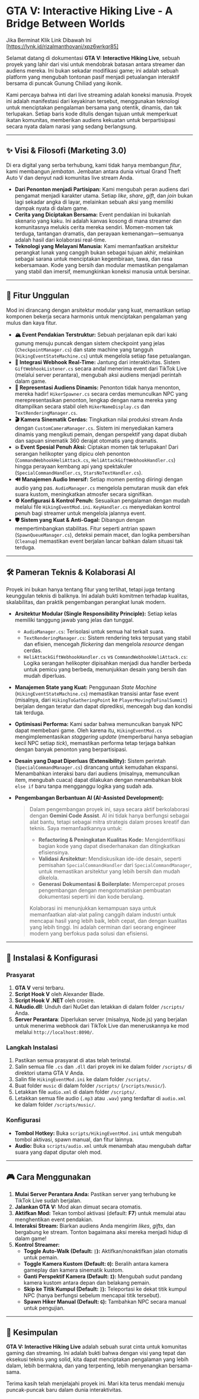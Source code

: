 # GTA V: Interactive Hiking Live - A Bridge Between Worlds

Jika Berminat Klik Link Dibawah Ini 
[https://lynk.id/rizalmanthovani/xpz6wrkqr85]

Selamat datang di dokumentasi **GTA V: Interactive Hiking Live**, sebuah proyek yang lahir dari visi untuk mendobrak batasan antara streamer dan audiens mereka. Ini bukan sekadar modifikasi game; ini adalah sebuah platform yang mengubah tontonan pasif menjadi petualangan interaktif bersama di puncak Gunung Chiliad yang ikonik.

Kami percaya bahwa inti dari live streaming adalah koneksi manusia. Proyek ini adalah manifestasi dari keyakinan tersebut, menggunakan teknologi untuk menciptakan pengalaman bersama yang otentik, dinamis, dan tak terlupakan. Setiap baris kode ditulis dengan tujuan untuk memperkuat ikatan komunitas, memberikan audiens kekuatan untuk berpartisipasi secara nyata dalam narasi yang sedang berlangsung.

---

## ✨ Visi & Filosofi (Marketing 3.0)

Di era digital yang serba terhubung, kami tidak hanya membangun *fitur*, kami membangun *jembatan*. Jembatan antara dunia virtual Grand Theft Auto V dan denyut nadi komunitas live stream Anda.

*   **Dari Penonton menjadi Partisipan:** Kami mengubah peran audiens dari pengamat menjadi karakter utama. Setiap *like*, *share*, *gift*, dan *join* bukan lagi sekadar angka di layar, melainkan sebuah aksi yang memiliki dampak nyata di dalam game.
*   **Cerita yang Diciptakan Bersama:** Event pendakian ini bukanlah skenario yang kaku. Ini adalah kanvas kosong di mana streamer dan komunitasnya melukis cerita mereka sendiri. Momen-momen tak terduga, tantangan dramatis, dan perayaan kemenangan—semuanya adalah hasil dari kolaborasi real-time.
*   **Teknologi yang Melayani Manusia:** Kami memanfaatkan arsitektur perangkat lunak yang canggih bukan sebagai tujuan akhir, melainkan sebagai sarana untuk menciptakan kegembiraan, tawa, dan rasa kebersamaan. Kode yang bersih dan modular memastikan pengalaman yang stabil dan imersif, memungkinkan koneksi manusia untuk bersinar.

---

## 🚀 Fitur Unggulan

Mod ini dirancang dengan arsitektur modular yang kuat, memastikan setiap komponen bekerja secara harmonis untuk menciptakan pengalaman yang mulus dan kaya fitur.

*   **🏔️ Event Pendakian Terstruktur:** Sebuah perjalanan epik dari kaki gunung menuju puncak dengan sistem checkpoint yang jelas (`CheckpointManager.cs`) dan state machine yang tangguh (`HikingEventStateMachine.cs`) untuk mengelola setiap fase petualangan.
*   **🔗 Integrasi Webhook Real-Time:** Jantung dari interaktivitas. Sistem `GiftWebhookListener.cs` secara andal menerima event dari TikTok Live (melalui server perantara), mengubah aksi audiens menjadi perintah dalam game.
*   **👥 Representasi Audiens Dinamis:** Penonton tidak hanya menonton, mereka hadir! `HikerSpawner.cs` secara cerdas memunculkan NPC yang merepresentasikan penonton, lengkap dengan nama mereka yang ditampilkan secara stabil oleh `HikerNameDisplay.cs` dan `TextRenderingManager.cs`.
*   **🎬 Kamera Sinematik Cerdas:** Tingkatkan nilai produksi stream Anda dengan `CustomCameraManager.cs`. Sistem ini menyediakan kamera dinamis yang mengikuti pemain, dengan perspektif yang dapat diubah dan sapuan sinematik 360 derajat otomatis yang dramatis.
*   **💥 Event Spesial Penuh Aksi:** Ciptakan momen tak terlupakan! Dari serangan helikopter yang dipicu oleh penonton (`CommandWebhookHeliAttack.cs`, `HeliAttackGiftWebhookHandler.cs`) hingga perayaan kembang api yang spektakuler (`SpecialCommandHandler.cs`, `StarsNoTextHandler.cs`).
*   **🔊 Manajemen Audio Imersif:** Setiap momen penting diiringi dengan audio yang pas. `AudioManager.cs` mengelola pemutaran musik dan efek suara kustom, meningkatkan atmosfer secara signifikan.
*   **⚙️ Konfigurasi & Kontrol Penuh:** Sesuaikan pengalaman dengan mudah melalui file `HikingEventMod.ini`. `KeyHandler.cs` menyediakan kontrol penuh bagi streamer untuk mengelola jalannya event.
*   **🛡️ Sistem yang Kuat & Anti-Gagal:** Dibangun dengan mempertimbangkan stabilitas. Fitur seperti antrian spawn (`SpawnQueueManager.cs`), deteksi pemain macet, dan logika pembersihan (`Cleanup`) memastikan event berjalan lancar bahkan dalam situasi tak terduga.

---

## 🛠️ Pameran Teknis & Kolaborasi AI

Proyek ini bukan hanya tentang fitur yang terlihat, tetapi juga tentang keunggulan teknis di baliknya. Ini adalah bukti komitmen terhadap kualitas, skalabilitas, dan praktik pengembangan perangkat lunak modern.

*   **Arsitektur Modular (Single Responsibility Principle):** Setiap kelas memiliki tanggung jawab yang jelas dan tunggal.
    *   `AudioManager.cs`: Terisolasi untuk semua hal terkait suara.
    *   `TextRenderingManager.cs`: Sistem rendering teks terpusat yang stabil dan efisien, mencegah *flickering* dan mengelola *resource* dengan cerdas.
    *   `HeliAttackGiftWebhookHandler.cs` vs `CommandWebhookHeliAttack.cs`: Logika serangan helikopter dipisahkan menjadi dua handler berbeda untuk pemicu yang berbeda, menunjukkan desain yang bersih dan mudah diperluas.

*   **Manajemen State yang Kuat:** Penggunaan *State Machine* (`HikingEventStateMachine.cs`) memastikan transisi antar fase event (misalnya, dari `HikingToGatheringPoint` ke `PlayerMovingToFinalSummit`) berjalan dengan teratur dan dapat diprediksi, mencegah bug dan kondisi tak terduga.

*   **Optimisasi Performa:** Kami sadar bahwa memunculkan banyak NPC dapat membebani game. Oleh karena itu, `HikingEventMod.cs` mengimplementasikan *staggering update* (memperbarui hanya sebagian kecil NPC setiap *tick*), memastikan performa tetap terjaga bahkan dengan banyak penonton yang berpartisipasi.

*   **Desain yang Dapat Diperluas (Extensibility):** Sistem perintah (`SpecialCommandManager.cs`) dirancang untuk kemudahan ekspansi. Menambahkan interaksi baru dari audiens (misalnya, memunculkan item, mengubah cuaca) dapat dilakukan dengan menambahkan blok `else if` baru tanpa mengganggu logika yang sudah ada.

*   **Pengembangan Berbantuan AI (AI-Assisted Development):**
    > Dalam pengembangan proyek ini, saya secara aktif berkolaborasi dengan **Gemini Code Assist**. AI ini tidak hanya berfungsi sebagai alat bantu, tetapi sebagai mitra strategis dalam proses kreatif dan teknis. Saya memanfaatkannya untuk:
    > *   **Refactoring & Peningkatan Kualitas Kode:** Mengidentifikasi bagian kode yang dapat disederhanakan dan ditingkatkan efisiensinya.
    > *   **Validasi Arsitektur:** Mendiskusikan ide-ide desain, seperti pemisahan `SpecialCommandHandler` dari `SpecialCommandManager`, untuk memastikan arsitektur yang lebih bersih dan mudah dikelola.
    > *   **Generasi Dokumentasi & Boilerplate:** Mempercepat proses pengembangan dengan mengotomatiskan pembuatan dokumentasi seperti ini dan kode berulang.
    >
    > Kolaborasi ini menunjukkan kemampuan saya untuk memanfaatkan alat-alat paling canggih dalam industri untuk mencapai hasil yang lebih baik, lebih cepat, dan dengan kualitas yang lebih tinggi. Ini adalah cerminan dari seorang engineer modern yang berfokus pada solusi dan efisiensi.

---

## 🔧 Instalasi & Konfigurasi

### Prasyarat
1.  **GTA V** versi terbaru.
2.  **Script Hook V** oleh Alexander Blade.
3.  **Script Hook V .NET** oleh crosire.
4.  **NAudio.dll**: Unduh dari NuGet dan letakkan di dalam folder `/scripts/` Anda.
5.  **Server Perantara**: Diperlukan server (misalnya, Node.js) yang berjalan untuk menerima webhook dari TikTok Live dan meneruskannya ke mod melalui `http://localhost:8090/`.

### Langkah Instalasi
1.  Pastikan semua prasyarat di atas telah terinstal.
2.  Salin semua file `.cs` dan `.dll` dari proyek ini ke dalam folder `/scripts/` di direktori utama GTA V Anda.
3.  Salin file `HikingEventMod.ini` ke dalam folder `/scripts/`.
4.  Buat folder `music` di dalam folder `/scripts/` (`/scripts/music/`).
5.  Letakkan file `audio.xml` di dalam folder `/scripts/`.
6.  Letakkan semua file audio (`.mp3` atau `.wav`) yang terdaftar di `audio.xml` ke dalam folder `/scripts/music/`.

### Konfigurasi
*   **Tombol Hotkey:** Buka `scripts/HikingEventMod.ini` untuk mengubah tombol aktivasi, spawn manual, dan fitur lainnya.
*   **Audio:** Buka `scripts/audio.xml` untuk menambah atau mengubah daftar suara yang dapat diputar oleh mod.

---

## 🎮 Cara Menggunakan

1.  **Mulai Server Perantara Anda:** Pastikan server yang terhubung ke TikTok Live sudah berjalan.
2.  **Jalankan GTA V:** Mod akan dimuat secara otomatis.
3.  **Aktifkan Mod:** Tekan tombol aktivasi (default: **F7**) untuk memulai atau menghentikan event pendakian.
4.  **Interaksi Stream:** Biarkan audiens Anda mengirim *likes*, *gifts*, dan bergabung ke stream. Tonton bagaimana aksi mereka menjadi hidup di dalam game!
5.  **Kontrol Streamer:**
    *   **Toggle Auto-Walk (Default: `|`):** Aktifkan/nonaktifkan jalan otomatis untuk pemain.
    *   **Toggle Kamera Kustom (Default: `O`):** Beralih antara kamera gameplay dan kamera sinematik kustom.
    *   **Ganti Perspektif Kamera (Default: `I`):** Mengubah sudut pandang kamera kustom antara depan dan belakang pemain.
    *   **Skip ke Titik Kumpul (Default: `]`):** Teleportasi ke dekat titik kumpul NPC (hanya berfungsi sebelum mencapai titik tersebut).
    *   **Spawn Hiker Manual (Default: `G`):** Tambahkan NPC secara manual untuk pengujian.

---

## 💖 Kesimpulan

**GTA V: Interactive Hiking Live** adalah sebuah surat cinta untuk komunitas gaming dan streaming. Ini adalah bukti bahwa dengan visi yang tepat dan eksekusi teknis yang solid, kita dapat menciptakan pengalaman yang lebih dalam, lebih bermakna, dan yang terpenting, lebih menyenangkan bersama-sama.

Terima kasih telah menjelajahi proyek ini. Mari kita terus mendaki menuju puncak-puncak baru dalam dunia interaktivitas.

